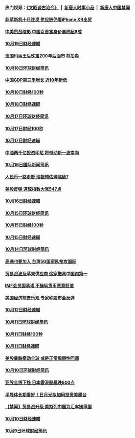 #### 热门视频：[《文昭谈古论今》](https://github.com/gfw-breaker/wenzhao/blob/master/README.md?t=10212133) &nbsp;|&nbsp; [新唐人时事小品](https://github.com/gfw-breaker/ntdtv-comedy/blob/master/README.md?t=10212133) &nbsp;|&nbsp; [新唐人中国禁闻](https://github.com/gfw-breaker/ntdtv-news/blob/master/README.md?t=10212133)

#### [非苹新机十月连发 供应链仍看iPhone XR出货](../pages/news208/a1396220.md?t=10212133) 

#### [中美贸战缩影 中国女首富身价暴跌超6成](../pages/news208/a1396150.md?t=10212133) 

#### [10月19日财经速瞄](../pages/news208/a1396078.md?t=10212133) 

#### [法国玛丽王后珠宝200年后面市 将拍卖](../pages/news208/a1396074.md?t=10212133) 

#### [10月18日环球财经简讯](../pages/news208/a1396037.md?t=10212133) 

#### [中国GDP第三季增长 近10年新低](../pages/news208/a1396032.md?t=10212133) 

#### [10月18日财经100秒](../pages/news208/a1396017.md?t=10212133) 

#### [10月18日财经速瞄](../pages/news208/a1395923.md?t=10212133) 

#### [10月17日环球财经简讯](../pages/news208/a1395879.md?t=10212133) 

#### [10月17日财经100秒](../pages/news208/a1395862.md?t=10212133) 

#### [10月17日财经速瞄](../pages/news208/a1395794.md?t=10212133) 

#### [中油两千亿投资印尼 将带动新一波南向](../pages/news208/a1395728.md?t=10212133) 

#### [10月16日国际新闻简讯](../pages/news208/a1395726.md?t=10212133) 

#### [人民币一路走贬 瑞银预估濒临破7](../pages/news208/a1395619.md?t=10212133) 

#### [美股反弹 道琼指数大涨547点](../pages/news208/a1395665.md?t=10212133) 

#### [10月16日财经速瞄](../pages/news208/a1395646.md?t=10212133) 

#### [10月15日环球财经简讯](../pages/news208/a1395588.md?t=10212133) 

#### [10月15日财经100秒](../pages/news208/a1395569.md?t=10212133) 

#### [10月15日财经速瞄](../pages/news208/a1395499.md?t=10212133) 

#### [10月14日环球财经简讯](../pages/news208/a1395446.md?t=10212133) 

#### [高通也要加入 台湾5G国家队抢攻国际](../pages/news208/a1395415.md?t=10212133) 

#### [贸易战波及苹果供应商 这家撤离中国跑第一](../pages/news208/a1395254.md?t=10212133) 

#### [IMF会员国承诺  不操纵货币恶意贬值](../pages/news208/a1395274.md?t=10212133) 

#### [美国经济前景乐观 专家称股市会反弹](../pages/news208/a1395159.md?t=10212133) 

#### [10月12日财经速瞄](../pages/news208/a1395177.md?t=10212133) 

#### [10月11日环球财经简讯](../pages/news208/a1395122.md?t=10212133) 

#### [10月11日财经100秒](../pages/news208/a1395097.md?t=10212133) 

#### [10月11日财经速瞄](../pages/news208/a1395020.md?t=10212133) 

#### [美股暴跌牵动全球 或是正常周期性回调](../pages/news208/a1395005.md?t=10212133) 

#### [10月10日环球财经简讯](../pages/news208/a1394977.md?t=10212133) 

#### [亚股全线下挫 日本香港股暴跌800点](../pages/news208/a1394956.md?t=10212133) 

#### [半导体长期看好！日月光拟加码投资美墨台](../pages/news208/a1394954.md?t=10212133) 

#### [【禁闻】贸易战升级 美拟列中国为汇率操纵国](../pages/news208/a1394887.md?t=10212133) 

#### [10月10日财经速瞄](../pages/news208/a1394883.md?t=10212133) 

#### [10月9日环球财经简讯](../pages/news208/a1394831.md?t=10212133) 

